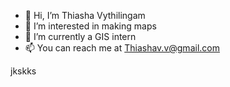 - 👋 Hi, I’m Thiasha Vythilingam
- 👀 I’m interested in making maps
- 🌱 I’m currently a GIS intern
- 📫 You can reach me at Thiashav.v@gmail.com



















































jkskks

